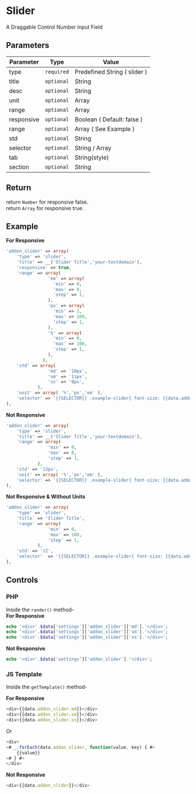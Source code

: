 # Slider
A Draggable Control Number Input Field

## Parameters
Parameter | Type | Value
--- | --- | ---
type | `required` | Predefined String ( slider )
title | `optional` | String
desc | `optional` | String
unit | `optional` | Array
range | `optional` | Array
responsive | `optional` | Boolean ( Default: false )
range | `optional` | Array ( See Example  )
std | `optional` | String
selector | `optional` | String / Array
tab | `optional` | String(style)
section | `optional` | String

## Return
return `Number` for responsive false.  
return `Array` for responsive true.

## Example
**For Responsive**
```php
'addon_slider' => array(
    'type' => 'slider',
    'title' => __('Slider Title','your-textdomain'),
    'responsive' => true,
    'range' => array(
                'em' => array(
                  'min' => 0,
                  'max' => 8,
                  'step' => 1,
                ),
                'px' => array(
                  'min' => 1,
                  'max' => 100,
                  'step' => 1,
                ),
                '%' => array(
                  'min' => 0,
                  'max' => 100,
                  'step' => 1,
                ),
              ),
    'std' => array(
                'md' => '10px',
                'sm' => '11px',
                'xs' => '0px',
            ),
    'unit' => array( '%','px','em' ),
    'selector' => '{{SELECTOR}} .example-slider{ font-size: {{data.addon_slider}}; }'
),
```


**Not Responsive**
```php
'addon_slider' => array(
    'type' => 'slider',
    'title' => __('Slider Title','your-textdomain'),
    'range' => array(
                'min' => 0,
                'max' => 8,
                'step' => 1,
            ),
    'std' => '12px',
    'unit' => array( '%','px','em' ),
    'selector' => '{{SELECTOR}} .example-slider{ font-size: {{data.addon_slider}}; }'
),
```

**Not Responsive & Without Units**
```php
'addon_slider' => array(
    'type' => 'slider',
    'title' => 'Slider Title',
    'range' => array(
                'min' => 0,
                'max' => 100,
                'step' => 1,
            ),
    'std' => '12',
    'selector' 	=> '{{SELECTOR}} .example-slider{ font-size: {{data.addon_slider}}px; }'
),
```

## Controls
### PHP
Inside the `rander()` method-  
**For Responsive**
```php
echo '<div>'.$data['settings']['addon_slider']['md'].'</div>';
echo '<div>'.$data['settings']['addon_slider']['sm'].'</div>';
echo '<div>'.$data['settings']['addon_slider']['xs'].'</div>';
```

**Not Responsive** 
```php
echo '<div>'.$data['settings']['addon_slider'].'</div>';
```

### JS Template
Inside the `getTemplate()` method-

**For Responsive**
```js
<div>{{data.addon_slider.md}}</div>
<div>{{data.addon_slider.sm}}</div>
<div>{{data.addon_slider.xs}}</div>
```
Or
```js
<div>
<# _.forEach(data.addon_slider, function(value, key) { #>
    {{value}}
<# } #>
</div>
```

**Not Responsive** 
```js
<div>{{data.addon_slider}}</div>
```

